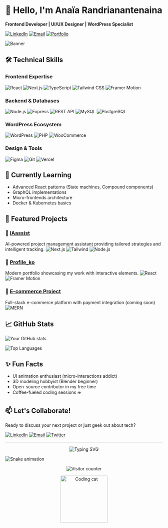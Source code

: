 # 👋 Hello, I'm Anaïa Randrianantenaina

**Frontend Developer | UI/UX Designer | WordPress Specialist**

[![LinkedIn](https://img.shields.io/badge/LinkedIn-Connect-blue?style=for-the-badge&logo=linkedin)](https://www.linkedin.com/in/Anaïa+Randrianantenaina)
[![Email](https://img.shields.io/badge/Email-Contact%20Me-red?style=for-the-badge&logo=gmail)](mailto:anaiarandrianantenaina@gmail.com)
[![Portfolio](https://img.shields.io/badge/🚀-Portfolio-black?style=for-the-badge)](https://anaiarandria.vercel.app/)

![Banner](https://via.placeholder.com/1920x400.png?text=Anaïa+Randrianantenaina+-+Full+Stack+Developer)

## 🛠 Technical Skills

### Frontend Expertise
![React](https://img.shields.io/badge/React-61DAFB?style=for-the-badge&logo=react&logoColor=black)
![Next.js](https://img.shields.io/badge/Next.js-000000?style=for-the-badge&logo=next.js&logoColor=white)
![TypeScript](https://img.shields.io/badge/TypeScript-3178C6?style=for-the-badge&logo=typescript&logoColor=white)
![Tailwind CSS](https://img.shields.io/badge/Tailwind_CSS-38B2AC?style=for-the-badge&logo=tailwind-css&logoColor=white)
![Framer Motion](https://img.shields.io/badge/Framer_Motion-0055FF?style=for-the-badge&logo=framer&logoColor=white)

### Backend & Databases
![Node.js](https://img.shields.io/badge/Node.js-339933?style=for-the-badge&logo=node.js&logoColor=white)
![Express](https://img.shields.io/badge/Express-000000?style=for-the-badge&logo=express&logoColor=white)
![REST API](https://img.shields.io/badge/REST_API-FF6C37?style=for-the-badge&logo=node.js&logoColor=white)
![MySQL](https://img.shields.io/badge/MySQL-4479A1?style=for-the-badge&logo=mysql&logoColor=white)
![PostgreSQL](https://img.shields.io/badge/PostgreSQL-4169E1?style=for-the-badge&logo=postgresql&logoColor=white)

### WordPress Ecosystem
![WordPress](https://img.shields.io/badge/WordPress-21759B?style=for-the-badge&logo=wordpress&logoColor=white)
![PHP](https://img.shields.io/badge/PHP-777BB4?style=for-the-badge&logo=php&logoColor=white)
![WooCommerce](https://img.shields.io/badge/WooCommerce-96588A?style=for-the-badge&logo=woocommerce&logoColor=white)

### Design & Tools
![Figma](https://img.shields.io/badge/Figma-F24E1E?style=for-the-badge&logo=figma&logoColor=white)
![Git](https://img.shields.io/badge/Git-F05032?style=for-the-badge&logo=git&logoColor=white)
![Vercel](https://img.shields.io/badge/Vercel-000000?style=for-the-badge&logo=vercel&logoColor=white)

## 🌱 Currently Learning
- Advanced React patterns (State machines, Compound components)
- GraphQL implementations
- Micro-frontends architecture
- Docker & Kubernetes basics

## 💼 Featured Projects

### 🚀 [IAassist](https://github.com/AnaiaRn/IAassist)
AI-powered project management assistant providing tailored strategies and intelligent tracking.
![Next.js](https://img.shields.io/badge/-Next.js-000000?logo=next.js&logoColor=white&style=flat)
![Tailwind](https://img.shields.io/badge/-Tailwind-38B2AC?logo=tailwind-css&logoColor=white&style=flat)
![Node.js](https://img.shields.io/badge/-Node.js-339933?logo=node.js&logoColor=white&style=flat)

### 🎨 [Profile_ko](https://github.com/AnaiaRn/profileko)
Modern portfolio showcasing my work with interactive elements.
![React](https://img.shields.io/badge/-React-61DAFB?logo=react&logoColor=white&style=flat)
![Framer Motion](https://img.shields.io/badge/-Framer_Motion-0055FF?logo=framer&logoColor=white&style=flat)

### 🛒 [E-commerce Project]()
Full-stack e-commerce platform with payment integration (coming soon)
![MERN](https://img.shields.io/badge/-MERN-5EAA9F?style=flat&logo=mongodb&logoColor=white)

## 📈 GitHub Stats

![Your GitHub stats](https://github-readme-stats.vercel.app/api?username=AnaiaRn&show_icons=true&theme=radical&hide_border=true&include_all_commits=true)

![Top Languages](https://github-readme-stats.vercel.app/api/top-langs/?username=AnaiaRn&layout=compact&theme=radical&hide_border=true)

## ✨ Fun Facts
- UI animation enthusiast (micro-interactions addict)
- 3D modeling hobbyist (Blender beginner)
- Open-source contributor in my free time
- Coffee-fueled coding sessions ☕

## 📫 Let's Collaborate!
Ready to discuss your next project or just geek out about tech?

[![LinkedIn](https://img.shields.io/badge/LinkedIn-Connect-blue?style=for-the-badge&logo=linkedin)](https://www.linkedin.com/in/Anaïa+Randrianantenaina)
[![Email](https://img.shields.io/badge/Email-Contact%20Me-red?style=for-the-badge&logo=gmail)](mailto:anaiarandrianantenaina@gmail.com)
[![Twitter](https://img.shields.io/badge/Twitter-Follow-1DA1F2?style=for-the-badge&logo=twitter)](https://twitter.com/yourhandle)

---

<div align="center">
  
![Typing SVG](https://readme-typing-svg.demolab.com?font=Fira+Code&pause=1000&color=FF7F50&width=435&lines=Thanks+for+visiting!;Let's+create+digital+magic+together;Clean+code+%26+beautiful+interfaces;Full-stack+passion+%3C3)
  
</div>

![Snake animation](https://github.com/AnaiaRn/AnaiaRn/blob/output/github-contribution-grid-snake.svg)

<p align="center"> 
  <img src="https://profile-counter.glitch.me/AnaiaRn/count.svg" alt="Visitor counter" />
</p>

<div align="center">
  <img src="https://media.giphy.com/media/ZVik7pBtu9dNS/giphy.gif" width="150" height="150" alt="Coding cat" />
</div>

